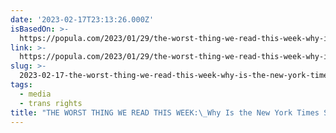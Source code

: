 ```yaml
---
date: '2023-02-17T23:13:26.000Z'
isBasedOn: >-
  https://popula.com/2023/01/29/the-worst-thing-we-read-this-week-why-is-the-new-york-times-so-obsessed-with-trans-kids/
link: >-
  https://popula.com/2023/01/29/the-worst-thing-we-read-this-week-why-is-the-new-york-times-so-obsessed-with-trans-kids/
slug: >-
  2023-02-17-the-worst-thing-we-read-this-week-why-is-the-new-york-times-so-obsessed-wi
tags:
  - media
  - trans rights
title: "THE WORST THING WE READ THIS WEEK:\_Why Is the New York Times So Obsessed Wi"
---
```


